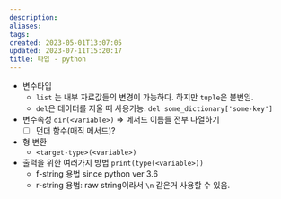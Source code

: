 ```yaml
---
description:
aliases: 
tags: 
created: 2023-05-01T13:07:05
updated: 2023-07-11T15:20:17
title: 타입 - python
---
```

- 변수타입
	- `list` 는 내부 자료값들의 변경이 가능하다. 하지만 `tuple`은 불변임.
	- `del`은 데이터를 지울 때 사용가능. `del some_dictionary['some-key']`
- 변수속성 `dir(<variable>)` => 메서드 이름들 전부 나열하기
	- [ ] 던더 함수(매직 메서드)?
- 형 변환
	- `<target-type>(<variable>)`
- 출력을 위한 여러가지 방법 `print(type(<variable>))`
	- f-string 용법 since python ver 3.6
	- r-string 용법: raw string이라서 `\n` 같은거 사용할 수 있음.